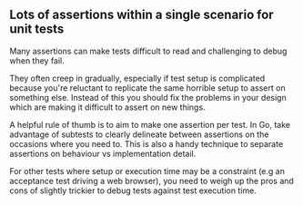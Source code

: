 ## Lots of assertions within a single scenario for unit tests

Many assertions can make tests difficult to read and challenging to debug when they fail.

They often creep in gradually, especially if test setup is complicated because you're reluctant to replicate the same horrible setup to assert on something else. Instead of this you should fix the problems in your design which are making it difficult to assert on new things.

A helpful rule of thumb is to aim to make one assertion per test. In Go, take advantage of subtests to clearly delineate between assertions on the occasions where you need to. This is also a handy technique to separate assertions on behaviour vs implementation detail.

For other tests where setup or execution time may be a constraint (e.g an acceptance test driving a web browser), you need to weigh up the pros and cons of slightly trickier to debug tests against test execution time.

